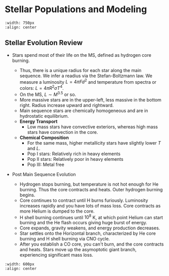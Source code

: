 # Stellar Populations and Modeling 


```{image} ../figures/32.png
:width: 750px
:align: center
```

## Stellar Evolution Review

* Stars spend most of their life on the MS, defined as hydrogen core burning. 
    * Thus, there is a unique radius for each star along the main sequence. We infer a readius via the Stefan-Boltzmann law. We measure a luminosity $L=4\pi F d^2$ and temperature from spectra or colors: $L = 4\pi R^2 \sigma T^4$. 
    * On the MS, $L\sim M^{3.5}$ or so. 
    * More massive stars are in the upper-left, less massive in the bottom right. Radius increase upward and rightward.
    * Main sequence stars are chemically homogeneous and are in hydrostatic equilibrium.
    * **Energy Transport**
        * Low mass stars have convective exteriors, whereas high mass stars have convection in the core. 
    * **Chemical Composition**
        * For the same mass, higher metallicity stars have slightly lower $T$ and $L$. 
        * Pop I stars: Relatively rich in heavy elements
        * Pop II stars: Relatively poor in heavy elements
        * Pop III: Metal free

* Post Main Sequence Evolution
    * Hydrogen stops burning, but temperature is not hot enough for He burning. Thus the core contracts and heats. Outer hydrogen burning begins. 
    * Core continues to contract until H burns furiously. Luminosity increases rapidly and you have lots of mass loss. Core contracts as more Helium is dumped to the core. 
    * H shell burning continues until $10^{8}$ K, at which point Helium can start burning and the He flash occurs giving huge burst of energy. 
    * Core expands, gravity weakens, and energy production decreases. 
    * Star settles onto the Horizontal branch, characterized by He core burning and H shell burning via CNO cycle. 
    * After you establish a CO core, you can't burn, and the core contracts and heats. Stars move up the asymoptotic giant branch, experiencing significant mass loss. 


```{image} ../figures/33.png
:width: 600px
:align: center
```